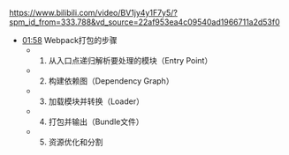 https://www.bilibili.com/video/BV1jy4y1F7y5/?spm_id_from=333.788&vd_source=22af953ea4c09540ad1966711a2d53f0


- [01:58](https://www.bilibili.com/video/BV1jy4y1F7y5/?t=118.204561#t=01:58.20) Webpack打包的步骤
	- 1. 从入口点递归解析要处理的模块（Entry Point）
	- 2. 构建依赖图（Dependency Graph）
	- 3. 加载模块并转换（Loader）
	- 4. 打包并输出（Bundle文件）
	- 5. 资源优化和分割